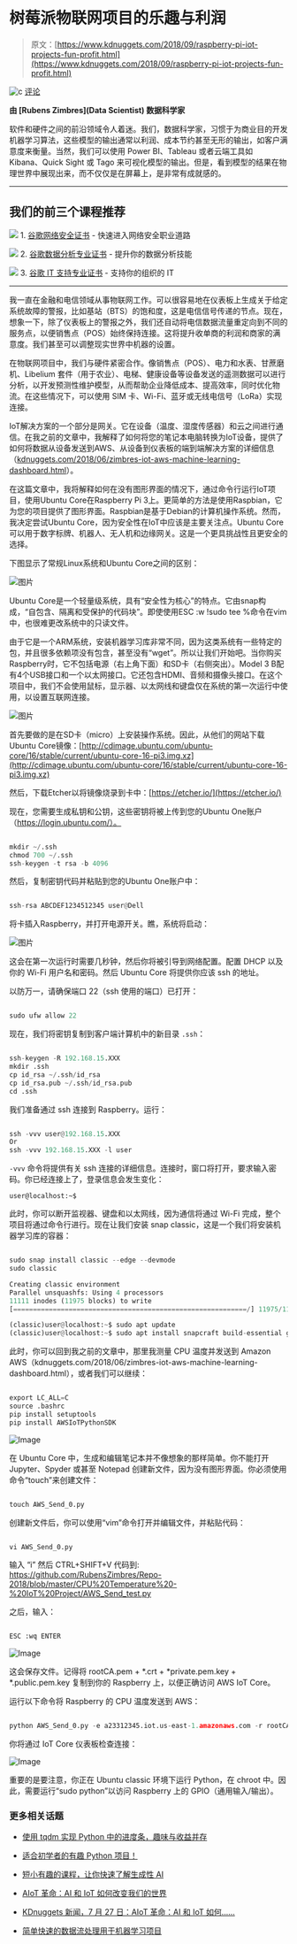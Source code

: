 # 树莓派物联网项目的乐趣与利润

> 原文：[https://www.kdnuggets.com/2018/09/raspberry-pi-iot-projects-fun-profit.html](https://www.kdnuggets.com/2018/09/raspberry-pi-iot-projects-fun-profit.html)

![c](../Images/3d9c022da2d331bb56691a9617b91b90.png) [评论](/2018/09/raspberry-pi-iot-projects-fun-profit.html?page=2#comments)

**由 [Rubens Zimbres](Data Scientist) 数据科学家**

软件和硬件之间的前沿领域令人着迷。我们，数据科学家，习惯于为商业目的开发机器学习算法，这些模型的输出通常以利润、成本节约甚至无形的输出，如客户满意度来衡量。当然，我们可以使用 Power BI、Tableau 或者云端工具如 Kibana、Quick Sight 或 Tago 来可视化模型的输出。但是，看到模型的结果在物理世界中展现出来，而不仅仅是在屏幕上，是非常有成就感的。

* * *

## 我们的前三个课程推荐

![](../Images/0244c01ba9267c002ef39d4907e0b8fb.png) 1\. [谷歌网络安全证书](https://www.kdnuggets.com/google-cybersecurity) - 快速进入网络安全职业道路

![](../Images/e225c49c3c91745821c8c0368bf04711.png) 2\. [谷歌数据分析专业证书](https://www.kdnuggets.com/google-data-analytics) - 提升你的数据分析技能

![](../Images/0244c01ba9267c002ef39d4907e0b8fb.png) 3\. [谷歌 IT 支持专业证书](https://www.kdnuggets.com/google-itsupport) - 支持你的组织的 IT

* * *

我一直在金融和电信领域从事物联网工作。可以很容易地在仪表板上生成关于给定系统故障的警报，比如基站（BTS）的饱和度，这是电信信号传递的节点。现在，想象一下，除了仪表板上的警报之外，我们还自动将电信数据流量重定向到不同的服务点，以便销售点（POS）始终保持连接。这将提升收单商的利润和商家的满意度。我们甚至可以调整现实世界中机器的设置。

在物联网项目中，我们与硬件紧密合作。像销售点（POS）、电力和水表、甘蔗磨机、Libelium 套件（用于农业）、电梯、健康设备等设备发送的遥测数据可以进行分析，以开发预测性维护模型，从而帮助企业降低成本、提高效率，同时优化物流。在这些情况下，可以使用 SIM 卡、Wi-Fi、蓝牙或无线电信号（LoRa）实现连接。

IoT解决方案的一个部分是网关。它在设备（温度、湿度传感器）和云之间进行通信。在我之前的文章中，我解释了如何将您的笔记本电脑转换为IoT设备，提供了如何将数据从设备发送到AWS、从设备到仪表板的端到端解决方案的详细信息（[kdnuggets.com/2018/06/zimbres-iot-aws-machine-learning-dashboard.html](/2018/06/zimbres-iot-aws-machine-learning-dashboard.html)）。

在这篇文章中，我将解释如何在没有图形界面的情况下，通过命令行运行IoT项目，使用Ubuntu Core在Raspberry Pi 3上。更简单的方法是使用Raspbian，它为您的项目提供了图形界面。Raspbian是基于Debian的计算机操作系统。然而，我决定尝试Ubuntu Core，因为安全性在IoT中应该是主要关注点。Ubuntu Core可以用于数字标牌、机器人、无人机和边缘网关。这是一个更具挑战性且更安全的选择。

下图显示了常规Linux系统和Ubuntu Core之间的区别：

![图片](../Images/a5e7f3adc3484ae89e68266b09368abe.png)

Ubuntu Core是一个轻量级系统，具有“安全性为核心”的特点。它由snap构成，“自包含、隔离和受保护的代码块”。即使使用ESC :w !sudo tee %命令在vim中，也很难更改系统中的只读文件。

由于它是一个ARM系统，安装机器学习库非常不同，因为这类系统有一些特定的包，并且很多依赖项没有包含，甚至没有“wget”。所以让我们开始吧。当你购买Raspberry时，它不包括电源（右上角下面）和SD卡（右侧突出）。Model 3 B配有4个USB接口和一个以太网接口。它还包含HDMI、音频和摄像头接口。在这个项目中，我们不会使用鼠标，显示器、以太网线和键盘仅在系统的第一次运行中使用，以设置互联网连接。

![图片](../Images/f27e7c1f698f424d0ea244fcd8ec074f.png)

首先要做的是在SD卡（micro）上安装操作系统。因此，从他们的网站下载Ubuntu Core镜像：[http://cdimage.ubuntu.com/ubuntu-core/16/stable/current/ubuntu-core-16-pi3.img.xz](http://cdimage.ubuntu.com/ubuntu-core/16/stable/current/ubuntu-core-16-pi3.img.xz)

然后，下载Etcher以将镜像烧录到卡中：[https://etcher.io/](https://etcher.io/)

现在，您需要生成私钥和公钥，这些密钥将被上传到您的Ubuntu One账户（https://login.ubuntu.com/）。

```py

mkdir ~/.ssh
chmod 700 ~/.ssh
ssh-keygen -t rsa -b 4096

```

然后，复制密钥代码并粘贴到您的Ubuntu One账户中：

```py

ssh-rsa ABCDEF1234512345 user@Dell

```

将卡插入Raspberry，并打开电源开关。瞧，系统将启动：

![图片](../Images/ffa8de6308b05378de320279508b99ee.png)

这会在第一次运行时需要几秒钟，然后你将被引导到网络配置。配置 DHCP 以及你的 Wi-Fi 用户名和密码。然后 Ubuntu Core 将提供你应该 ssh 的地址。

以防万一，请确保端口 22（ssh 使用的端口）已打开：

```py

sudo ufw allow 22

```

现在，我们将密钥复制到客户端计算机中的新目录 `.ssh`：

```py

ssh-keygen -R 192.168.15.XXX
mkdir .ssh
cp id_rsa ~/.ssh/id_rsa
cp id_rsa.pub ~/.ssh/id_rsa.pub
cd .ssh

```

我们准备通过 ssh 连接到 Raspberry。运行：

```py

ssh -vvv user@192.168.15.XXX 
Or
ssh -vvv 192.168.15.XXX -l user

```

`-vvv` 命令将提供有关 ssh 连接的详细信息。连接时，窗口将打开，要求输入密码。你已经连接上了，登录信息会发生变化：

`user@localhost:~$`

此时，你可以断开监视器、键盘和以太网线，因为通信将通过 Wi-Fi 完成，整个项目将通过命令行进行。现在让我们安装 snap classic，这是一个我们将安装机器学习库的容器：

```py

sudo snap install classic --edge --devmode
sudo classic

Creating classic environment
Parallel unsquashfs: Using 4 processors
11111 inodes (11975 blocks) to write
[===========================================================/] 11975/11975 100%

(classic)user@localhost:~$ sudo apt update
(classic)user@localhost:~$ sudo apt install snapcraft build-essential git

```

此时，你可以回到我之前的文章中，那里我测量 CPU 温度并发送到 Amazon AWS（kdnuggets.com/2018/06/zimbres-iot-aws-machine-learning-dashboard.html），或者我们可以继续：

```py

export LC_ALL=C
source .bashrc
pip install setuptools
pip install AWSIoTPythonSDK

```

![Image](../Images/a08a59dea7e2e98d470f4cf1e7105b59.png)

在 Ubuntu Core 中，生成和编辑笔记本并不像想象的那样简单。你不能打开 Jupyter、Spyder 或甚至 Notepad 创建新文件，因为没有图形界面。你必须使用命令“touch”来创建文件：

```py

touch AWS_Send_0.py

```

创建新文件后，你可以使用“vim”命令打开并编辑文件，并粘贴代码：

```py

vi AWS_Send_0.py

```

输入 “i” 然后 CTRL+SHIFT+V 代码到: https://github.com/RubensZimbres/Repo-2018/blob/master/CPU%20Temperature%20-%20IoT%20Project/AWS_Send_test.py

之后，输入：

```py

ESC :wq ENTER

```

![Image](../Images/d61fc85b7395624fe3013c0417487225.png)

这会保存文件。记得将 rootCA.pem + *.crt + *private.pem.key + *.public.pem.key 复制到你的 Raspberry 上，以便正确访问 AWS IoT Core。

运行以下命令将 Raspberry 的 CPU 温度发送到 AWS：

```py

python AWS_Send_0.py -e a23312345.iot.us-east-1.amazonaws.com -r rootCA.pem -c 123412345-certificate.pem.crt -k 12345-private.pem.key -id arn:aws:iot:us-east-1:1123112345:thing/CPUDevice -t 'Topic'

```

你将通过 IoT Core 仪表板检查连接：

![Image](../Images/3315e307f68baac8f4eaef3f30b8d64c.png)

重要的是要注意，你正在 Ubuntu classic 环境下运行 Python，在 chroot 中。因此，需要运行“sudo python”以访问 Raspberry 上的 GPIO（通用输入/输出）。

### 更多相关话题

+   [使用 tqdm 实现 Python 中的进度条，趣味与收益并存](https://www.kdnuggets.com/2022/09/progress-bars-python-tqdm-fun-profit.html)

+   [适合初学者的有趣 Python 项目！](https://www.kdnuggets.com/2022/10/beginner-friendly-python-projects-fun.html)

+   [短小有趣的课程，让你快速了解生成性 AI](https://www.kdnuggets.com/short-and-fun-courses-to-get-you-up-to-speed-about-generative-ai)

+   [AIoT 革命：AI 和 IoT 如何改变我们的世界](https://www.kdnuggets.com/2022/07/aiot-revolution-ai-iot-transforming-world.html)

+   [KDnuggets 新闻，7 月 27 日：AIoT 革命：AI 和 IoT 如何……](https://www.kdnuggets.com/2022/n30.html)

+   [简单快速的数据流处理用于机器学习项目](https://www.kdnuggets.com/2022/11/simple-fast-data-streaming-machine-learning-projects.html)
